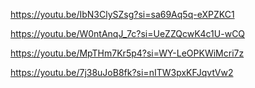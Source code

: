 https://youtu.be/IbN3ClySZsg?si=sa69Aq5q-eXPZKC1

https://youtu.be/W0ntAnqJ_7c?si=UeZZQcwK4c1U-wCQ

https://youtu.be/MpTHm7Kr5p4?si=WY-LeOPKWiMcri7z

https://youtu.be/7j38uJoB8fk?si=nITW3pxKFJqvtVw2


